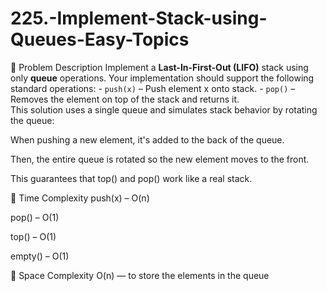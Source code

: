 # 225.-Implement-Stack-using-Queues-Easy-Topics
 📘 Problem Description  Implement a **Last-In-First-Out (LIFO)** stack using only **queue** operations. Your implementation should support the following standard operations:  - `push(x)` – Push element x onto stack. - `pop()` – Removes the element on top of the stack and returns it.  
This solution uses a single queue and simulates stack behavior by rotating the queue:

When pushing a new element, it's added to the back of the queue.

Then, the entire queue is rotated so the new element moves to the front.

This guarantees that top() and pop() work like a real stack.

🧠 Time Complexity
push(x) – O(n)

pop() – O(1)

top() – O(1)

empty() – O(1)

🧠 Space Complexity
O(n) — to store the elements in the queue

